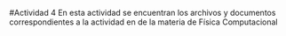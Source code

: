 #Actividad 4
En esta actividad se encuentran los archivos y documentos correspondientes a la actividad en de la materia de Física Computacional
